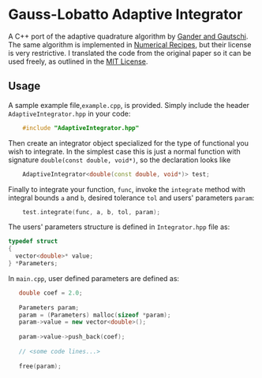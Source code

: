 Gauss-Lobatto Adaptive Integrator
===================

A C++ port of the adaptive quadrature algorithm by [Gander and Gautschi](http://link.springer.com/article/10.1023%2FA%3A1022318402393). The same algorithm is implemented in [Numerical Recipes](http://www.nr.com/), but their license is very restrictive. I translated the code from the original paper so it can be used freely, as outlined in the [MIT License](http://opensource.org/licenses/MIT).

Usage
-------------------
A sample example file,`example.cpp`, is provided.
Simply include the header `AdaptiveIntegrator.hpp` in your code:
```cpp
    #include "AdaptiveIntegrator.hpp"
```
Then create an integrator object specialized for the type of functional 
you wish to integrate. In the simplest case this is just a normal function 
with signature `double(const double, void*)`, so the declaration looks like
```cpp
    AdaptiveIntegrator<double(const double, void*)> test;
```
Finally to integrate your function, `func`, invoke the `integrate` method 
with integral bounds `a` and `b`, desired tolerance `tol` and users' parameters `param`:
```cpp
    test.integrate(func, a, b, tol, param);
```

The users' parameters structure is defined in `Integrator.hpp` file as:

```cpp
typedef struct
{
  vector<double>* value;
} *Parameters;
```
In `main.cpp`, user defined parameters are defined as:

```cpp
   double coef = 2.0;
   
   Parameters param;
   param = (Parameters) malloc(sizeof *param);
   param->value = new vector<double>();
 
   param->value->push_back(coef);
   
   // <some code lines...>
   
   free(param);
```

